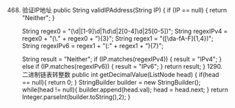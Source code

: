    468. 验证IP地址
	public String validIPAddress(String IP) {
          if (IP == null) {
            return "Neither";
        }
        
        String regex0 = "(\\d|[1-9]\\d|1\\d\\d|2[0-4]\\d|25[0-5])";
        String regexIPv4 = regex0 + "(\\." + regex0 + "){3}";
        String regex1 = "([\\da-fA-F]{1,4})";
        String regexIPv6 = regex1 + "(:" + regex1 + "){7}";
        
        String result = "Neither";
        if (IP.matches(regexIPv4)) {
            result = "IPv4";
        } else if (IP.matches(regexIPv6)) {
            result = "IPv6";
        }
        return result;
    }
	1290. 二进制链表转整数
	 public int getDecimalValue(ListNode head) {
        if(head == null){
            return 0;
        }
        StringBuilder builder = new StringBuilder();
        while(head != null){
            builder.append(head.val);
            head = head.next;
        }
        return Integer.parseInt(builder.toString(),2);
    }